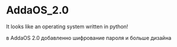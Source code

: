 # AddaOS_2.0
It looks like an operating system written in python! 


в AddaOS 2.0 добавленно шифрование пароля и больше дизайна
